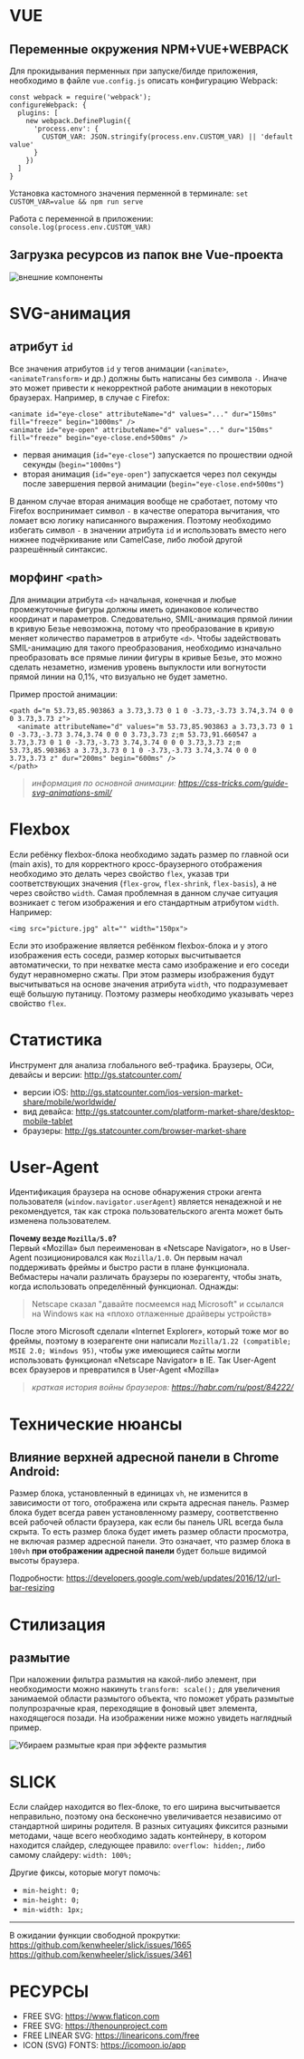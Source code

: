 # VUE
## Переменные окружения NPM+VUE+WEBPACK
Для прокидывания перменных при запуске/билде приложения, необходимо в файле `vue.config.js` описать конфигурацию Webpack:

```
const webpack = require('webpack');
configureWebpack: {
  plugins: [
    new webpack.DefinePlugin({
      'process.env': {
        CUSTOM_VAR: JSON.stringify(process.env.CUSTOM_VAR) || 'default value'
      }
    })
  ]
}
```

Установка кастомного значения перменной в терминале:
`set CUSTOM_VAR=value && npm run serve`

Работа с переменной в приложении:
`console.log(process.env.CUSTOM_VAR)`

## Загрузка ресурсов из папок вне Vue-проекта
![внешние компоненты](vue-external-components.jpg)

# SVG-анимация
## атрибут `id`
Все значения атрибутов `id` у тегов анимации (`<animate>`, `<animateTransform>` и др.) должны быть написаны без символа `-`. Иначе это может привести к некорректной работе анимации в некоторых браузерах. Например, в случае с Firefox:
```
<animate id="eye-close" attributeName="d" values="..." dur="150ms" fill="freeze" begin="1000ms" />
<animate id="eye-open" attributeName="d" values="..." dur="150ms" fill="freeze" begin="eye-close.end+500ms" />
```
- первая анимация (`id="eye-close"`) запускается по прошествии одной секунды (`begin="1000ms"`)
- вторая анимация (`id="eye-open"`) запускается через пол секунды после завершения первой анимации (`begin="eye-close.end+500ms"`)

В данном случае вторая анимация вообще не сработает, потому что Firefox воспринимает символ `-` в качестве оператора вычитания, что ломает всю логику написанного выражения. Поэтому необходимо избегать символ `-` в значении атрибута `id` и использовать вместо него нижнее подчёркивание или CamelCase, либо любой другой разрешённый синтаксис.

## морфинг `<path>`
Для анимации атрибута `<d>` начальная, конечная и любые промежуточные фигуры должны иметь одинаковое количество координат и параметров. Следовательно, SMIL-анимация прямой линии в кривую Безье невозможна, потому что преобразование в кривую меняет количество параметров в атрибуте `<d>`. Чтобы задействовать SMIL-анимацию для такого преобразования, необходимо изначально преобразовать все прямые линии фигуры в кривые Безье, это можно сделать незаметно, изменив уровень выпуклости или вогнутости прямой линии на 0,1%, что визуально не будет заметно.

Пример простой анимации:
```
<path d="m 53.73,85.903863 a 3.73,3.73 0 1 0 -3.73,-3.73 3.74,3.74 0 0 0 3.73,3.73 z">
  <animate attributeName="d" values="m 53.73,85.903863 a 3.73,3.73 0 1 0 -3.73,-3.73 3.74,3.74 0 0 0 3.73,3.73 z;m 53.73,91.660547 a 3.73,3.73 0 1 0 -3.73,-3.73 3.74,3.74 0 0 0 3.73,3.73 z;m 53.73,85.903863 a 3.73,3.73 0 1 0 -3.73,-3.73 3.74,3.74 0 0 0 3.73,3.73 z" dur="200ms" begin="600ms" />
</path>
```

> _информация по основной анимации: https://css-tricks.com/guide-svg-animations-smil/_

# Flexbox
Если ребёнку flexbox-блока необходимо задать размер по главной оси (main axis), то для корректного кросс-браузерного отображения необходимо это делать через свойство `flex`, указав три соответствующих значения (`flex-grow`, `flex-shrink`, `flex-basis`), а не через свойство `width`. Самая проблемная в данном случае ситуация возникает с тегом изображения и его стандартным атрибутом `width`. Например:
```
<img src="picture.jpg" alt="" width="150px">
```
Если это изображение является ребёнком flexbox-блока и у этого изображения есть соседи, размер которых высчитывается автоматически, то при нехватке места само изображение и его соседи будут неравномерно сжаты. При этом размеры изображения будут высчитываться на основе значения атрибута `width`, что подразумевает ещё большую путаницу. Поэтому размеры необходимо указывать через свойство `flex`.

# Статистика
Инструмент для анализа глобального веб-трафика. Браузеры, ОСи, девайсы и версии: http://gs.statcounter.com/
* версии iOS: http://gs.statcounter.com/ios-version-market-share/mobile/worldwide/
* вид девайса: http://gs.statcounter.com/platform-market-share/desktop-mobile-tablet
* браузеры: http://gs.statcounter.com/browser-market-share

# User-Agent
Идентификация браузера на основе обнаружения строки агента пользователя (`window.navigator.userAgent`) является ненадежной и не рекомендуется, так как строка пользовательского агента может быть изменена пользователем.

**Почему везде `Mozilla/5.0`?**<br>
Первый «Mozilla» был переименован в «Netscape Navigator», но в User-Agent позиционировался как `Mozilla/1.0`. Он первым начал поддерживать фреймы и быстро расти в плане функционала. Вебмастеры начали различать браузеры по юзерагенту, чтобы знать, когда использовать определённый функционал. Однажды:
> Netscape сказал "давайте посмеемся над Microsoft" и ссылался на Windows как на «плохо отлаженные драйверы устройств»

После этого Microsoft сделали «Internet Explorer», который тоже мог во фреймы, поэтому в юзерагенте они написали `Mozilla/1.22 (compatible; MSIE 2.0; Windows 95)`, чтобы уже имеющиеся сайты могли использовать функционал «Netscape Navigator» в IE. Так User-Agent всех браузеров и превратился в User-Agent «Mozilla»

> _краткая история войны браузеров: https://habr.com/ru/post/84222/_

# Технические нюансы
## Влияние верхней адресной панели в Chrome Android:
Размер блока, установленный в единицах `vh`, не изменится в зависимости от того, отображена или скрыта адресная панель. Размер блока будет всегда равен установленному размеру, соответственно всей рабочей области браузера, как если бы панель URL всегда была скрыта. То есть размер блока будет иметь размер области просмотра, не включая размер адресной панели. Это означает, что размер блока в `100vh` **при отображении адресной панели** будет больше видимой высоты браузера. 

Подробности: https://developers.google.com/web/updates/2016/12/url-bar-resizing

# Стилизация
## размытие
При наложении фильтра размытия на какой-либо элемент, при необходимости можно накинуть `transform: scale();` для увеличения занимаемой области размытого объекта, что поможет убрать размытые полупрозрачные края, переходящие в фоновый цвет элемента, находящегося позади. На изображении ниже можно увидеть наглядный пример.

![Убираем размытые края при эффекте размытия](styling-blur.jpg)

# SLICK
Если слайдер находится во flex-блоке, то его ширина высчитывается неправильно, поэтому она бесконечно увеличивается независимо от стандартной ширины родителя. В разных ситуациях фиксится разными методами, чаще всего необходимо задать контейнеру, в котором находится слайдер, следующее правило: `overflow: hidden;`, либо самому слайдеру: `width: 100%;`

Другие фиксы, которые могут помочь:
* `min-height: 0;`
* `min-height: 0;`
* `min-width: 1px;`
---
В ожидании функции свободной прокрутки:<br>
https://github.com/kenwheeler/slick/issues/1665<br>
https://github.com/kenwheeler/slick/issues/3461

# РЕСУРСЫ
* FREE SVG: https://www.flaticon.com
* FREE SVG: https://thenounproject.com
* FREE LINEAR SVG: https://linearicons.com/free
* ICON (SVG) FONTS: https://icomoon.io/app
